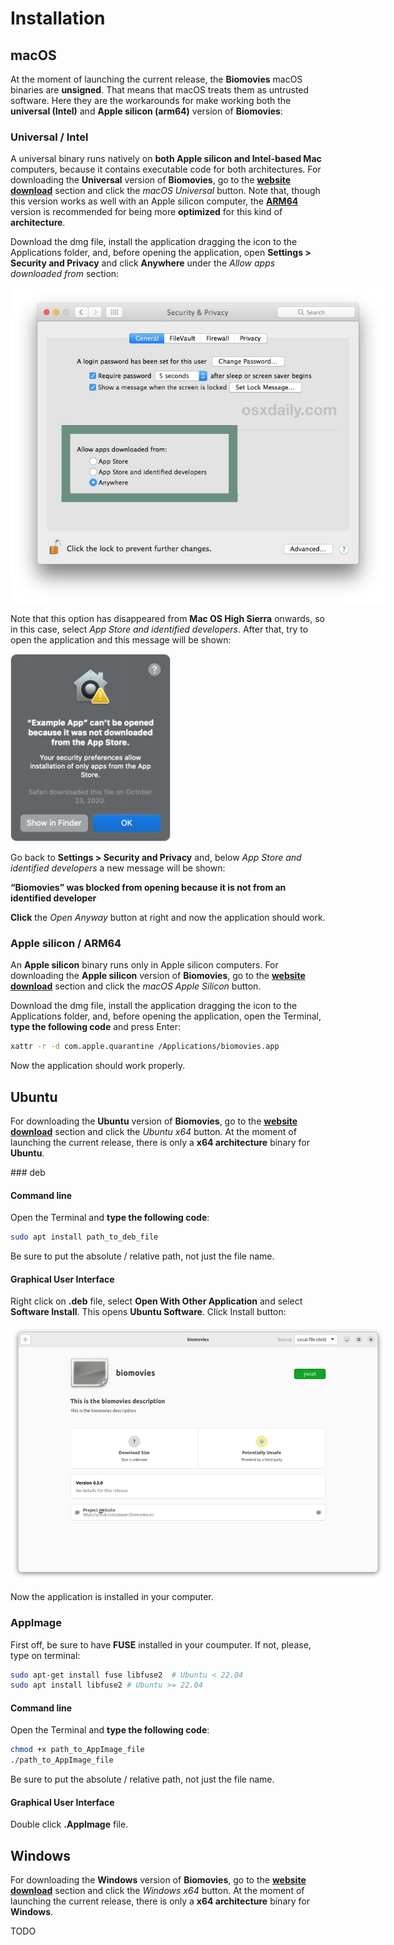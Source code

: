 # Installation

## macOS

At the moment of launching the current release, the **Biomovies** macOS binaries are **unsigned**. That means that macOS treats them as untrusted software. Here they are the workarounds for make working both the **universal (Intel)** and **Apple silicon (arm64)** version of **Biomovies**: 

### Universal / Intel 

A universal binary runs natively on **both Apple silicon and Intel-based Mac** computers, because it contains executable code for both architectures. For downloading the **Universal** version of **Biomovies**, go to the [**website download**](https://gbayarri.github.io/biomovies/#download) section and click the _macOS Universal_ button. Note that, though this version works as well with an Apple silicon computer, the [**ARM64**](#apple-silicon-arm64) version is recommended for being more **optimized** for this kind of **architecture**.

Download the dmg file, install the application dragging the icon to the Applications folder, and, before opening the application, open **Settings > Security and Privacy** and click **Anywhere** under the _Allow apps downloaded from_ section:

<img src="_static/installation/image4.jpg" style="max-width:600px; margin-bottom:0;" />

Note that this option has disappeared from **Mac OS High Sierra** onwards, so in this case, select _App Store and identified developers_. After that, try to open the application and this message will be shown:

<img src="_static/installation/image3.png" style="max-height:300px;" />

Go back to **Settings > Security and Privacy** and, below _App Store and identified developers_ a new message will be shown:

**“Biomovies” was blocked from opening because it is not from an identified developer**

**Click** the _Open Anyway_ button at right and now the application should work.

### Apple silicon / ARM64

An **Apple silicon** binary runs only in Apple silicon computers. For downloading the **Apple silicon** version of **Biomovies**, go to the [**website download**](https://gbayarri.github.io/biomovies/#download) section and click the _macOS Apple Silicon_ button.

Download the dmg file, install the application dragging the icon to the Applications folder, and, before opening the application, open the Terminal, **type the following code** and press Enter:

```bash
xattr -r -d com.apple.quarantine /Applications/biomovies.app
```

Now the application should work properly.

## Ubuntu

For downloading the **Ubuntu** version of **Biomovies**, go to the [**website download**](https://gbayarri.github.io/biomovies/#download) section and click the _Ubuntu x64_ button. At the moment of launching the current release, there is only a **x64 architecture** binary for **Ubuntu**.

### deb

#### Command line

Open the Terminal and **type the following code**:

```bash
sudo apt install path_to_deb_file
```

Be sure to put the absolute / relative path, not just the file name.

#### Graphical User Interface

Right click on **.deb** file, select **Open With Other Application** and select **Software Install**. This opens **Ubuntu Software**. Click Install button:

<img src="_static/installation/image1.png" style="max-width:600px;" />

Now the application is installed in your computer.

### AppImage

First off, be sure to have **FUSE** installed in your coumputer. If not, please, type on terminal:

```bash
sudo apt-get install fuse libfuse2  # Ubuntu < 22.04
sudo apt install libfuse2 # Ubuntu >= 22.04
```

#### Command line

Open the Terminal and **type the following code**:

```bash
chmod +x path_to_AppImage_file
./path_to_AppImage_file
```

Be sure to put the absolute / relative path, not just the file name.

#### Graphical User Interface

Double click **.AppImage** file.

## Windows

For downloading the **Windows** version of **Biomovies**, go to the [**website download**](https://gbayarri.github.io/biomovies/#download) section and click the _Windows x64_ button. At the moment of launching the current release, there is only a **x64 architecture** binary for **Windows**.

TODO
